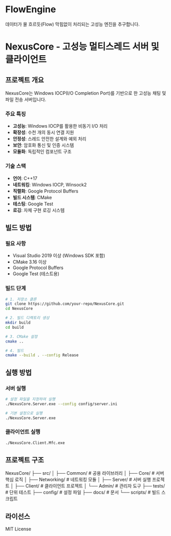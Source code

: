 # FlowEngine
데이터가 물 흐르듯(Flow) 막힘없이 처리되는 고성능 엔진을 추구합니다.

# NexusCore - 고성능 멀티스레드 서버 및 클라이언트

## 프로젝트 개요

NexusCore는 Windows IOCP(I/O Completion Port)를 기반으로 한 고성능 채팅 및 파일 전송 서버입니다.

### 주요 특징

- **고성능**: Windows IOCP를 활용한 비동기 I/O 처리
- **확장성**: 수천 개의 동시 연결 지원
- **안정성**: 스레드 안전한 설계와 예외 처리
- **보안**: 암호화 통신 및 인증 시스템
- **모듈화**: 독립적인 컴포넌트 구조

### 기술 스택

- **언어**: C++17
- **네트워킹**: Windows IOCP, Winsock2
- **직렬화**: Google Protocol Buffers
- **빌드 시스템**: CMake
- **테스팅**: Google Test
- **로깅**: 자체 구현 로깅 시스템

## 빌드 방법

### 필요 사항

- Visual Studio 2019 이상 (Windows SDK 포함)
- CMake 3.16 이상
- Google Protocol Buffers
- Google Test (테스트용)

### 빌드 단계

```bash
# 1. 저장소 클론
git clone https://github.com/your-repo/NexusCore.git
cd NexusCore

# 2. 빌드 디렉토리 생성
mkdir build
cd build

# 3. CMake 설정
cmake ..

# 4. 빌드
cmake --build . --config Release
```

## 실행 방법

### 서버 실행

```bash
# 설정 파일을 지정하여 실행
./NexusCore.Server.exe --config config/server.ini

# 기본 설정으로 실행
./NexusCore.Server.exe
```

### 클라이언트 실행

```bash
./NexusCore.Client.Mfc.exe
```

## 프로젝트 구조

NexusCore/
├── src/
│ ├── Common/ # 공용 라이브러리
│ ├── Core/ # 서버 핵심 로직
│ ├── Networking/ # 네트워킹 모듈
│ ├── Server/ # 서버 실행 프로젝트
│ ├── Client/ # 클라이언트 프로젝트
│ └── Admin/ # 관리자 도구
├── tests/ # 단위 테스트
├── config/ # 설정 파일
├── docs/ # 문서
└── scripts/ # 빌드 스크립트

## 라이선스

MIT License

